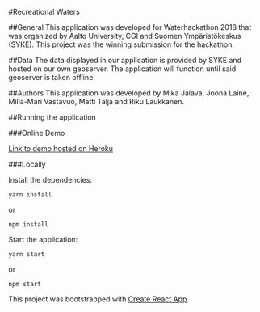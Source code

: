 #Recreational Waters

##General
This application was developed for Waterhackathon 2018 that was organized by Aalto University, CGI and Suomen Ympäristökeskus (SYKE). This project was the winning submission for the hackathon.

##Data
The data displayed in our application is provided by SYKE and hosted on our own geoserver. The application will function until said geoserver is taken offline. 

##Authors
This application was developed by Mika Jalava, Joona Laine, Milla-Mari Vastavuo, Matti Talja and Riku Laukkanen.

##Running the application

###Online Demo

[Link to demo hosted on Heroku](http://recreationalwaters.herokuapp.com)

###Locally

Install the dependencies:

```
yarn install
```

or 

```
npm install
```

Start the application:

```
yarn start
```

or

```
npm start
```

This project was bootstrapped with [Create React App](https://github.com/facebookincubator/create-react-app). 

